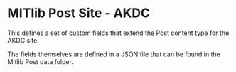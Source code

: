 # MITlib Post Site - AKDC

This defines a set of custom fields that extend the Post content type for the
AKDC site.

The fields themselves are defined in a JSON file that can be found in the
Mitlib Post data folder.
